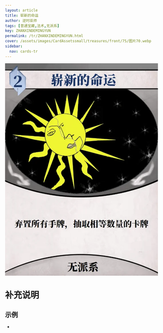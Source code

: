 ```yaml
---
layout: article
title: 崭新的命运
author: 逆时巫师
tags: [普通宝藏,法术,无派系]
key: ZHANXINDEMINGYUN
permalink: /tr/ZHANXINDEMINGYUN.html
cover: /assets/images/CardAssetssmall/treasures/front/75/图片70.webp
sidebar:
  nav: cards-tr
---
```

![](/assets/images/CardAssets/treasures/front/75/图片70.webp)

# 补充说明



## 示例
* 